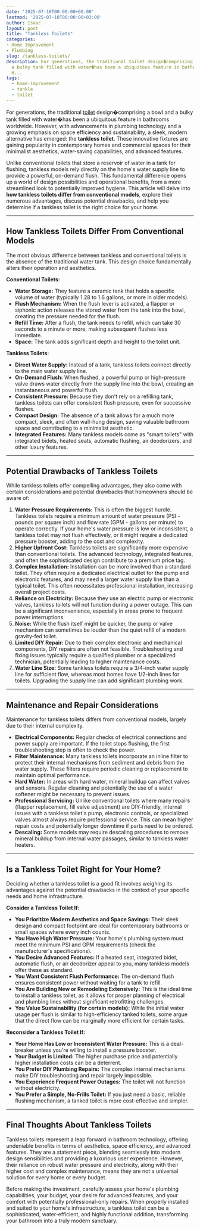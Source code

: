 ```yaml
---
date: '2025-07-10T00:00:00+00:00'
lastmod: '2025-07-10T00:00:00+03:00'
author: Isaac
layout: post
title: "Tankless Toilets"
categories:
- Home Improvement
- Plumbing
slug: /tankless-toilets/
description: For generations, the traditional toilet design�comprising a bowl and
  a bulky tank filled with water�has been a ubiquitous feature in bathrooms worldwide.
  H...
tags: 
  - home-improvement
  - tankle
  - toilet
---
```

For generations, the traditional [toilet](/posts/high-end-toilet-brands/) design�comprising a bowl and a bulky tank filled with water�has been a ubiquitous feature in bathrooms worldwide. However, with advancements in plumbing technology and a growing emphasis on space efficiency and sustainability, a sleek, modern alternative has emerged: the **tankless toilet**. These innovative fixtures are gaining popularity in contemporary homes and commercial spaces for their minimalist aesthetics, water-saving capabilities, and advanced features.

Unlike conventional toilets that store a reservoir of water in a tank for flushing, tankless models rely directly on the home's water supply line to provide a powerful, on-demand flush. This fundamental difference opens up a world of design possibilities and operational benefits, from a more streamlined look to potentially improved hygiene. This article will delve into **how tankless toilets differ from conventional models**, explore their numerous advantages, discuss potential drawbacks, and help you determine if a tankless toilet is the right choice for your home.

---

## How Tankless Toilets Differ From Conventional Models

The most obvious difference between tankless and conventional toilets is the absence of the traditional water tank. This design choice fundamentally alters their operation and aesthetics.

**Conventional Toilets:**

* **Water Storage:** They feature a ceramic tank that holds a specific volume of water (typically 1.28 to 1.6 gallons, or more in older models).
* **Flush Mechanism:** When the flush lever is activated, a flapper or siphonic action releases the stored water from the tank into the bowl, creating the pressure needed for the flush.
* **Refill Time:** After a flush, the tank needs to refill, which can take 30 seconds to a minute or more, making subsequent flushes less immediate.
* **Space:** The tank adds significant depth and height to the toilet unit.

**Tankless Toilets:**

* **Direct Water Supply:** Instead of a tank, tankless toilets connect directly to the main water supply line.
* **On-Demand Flush:** When flushed, a powerful pump or high-pressure valve draws water directly from the supply line into the bowl, creating an instantaneous and powerful flush.
* **Consistent Pressure:** Because they don't rely on a refilling tank, tankless toilets can offer consistent flush pressure, even for successive flushes.
* **Compact Design:** The absence of a tank allows for a much more compact, sleek, and often wall-hung design, saving valuable bathroom space and contributing to a minimalist aesthetic.
* **Integrated Features:** Many tankless models come as "smart toilets" with integrated bidets, heated seats, automatic flushing, air deodorizers, and other luxury features.

---

## Potential Drawbacks of Tankless Toilets

While tankless toilets offer compelling advantages, they also come with certain considerations and potential drawbacks that homeowners should be aware of:

1.  **Water Pressure Requirements:** This is often the biggest hurdle. Tankless toilets require a minimum amount of water pressure (PSI - pounds per square inch) and flow rate (GPM - gallons per minute) to operate correctly. If your home's water pressure is low or inconsistent, a tankless toilet may not flush effectively, or it might require a dedicated pressure booster, adding to the cost and complexity.
2.  **Higher Upfront Cost:** Tankless toilets are significantly more expensive than conventional toilets. The advanced technology, integrated features, and often the sophisticated design contribute to a premium price tag.
3.  **Complex Installation:** Installation can be more involved than a standard toilet. They often require a dedicated electrical outlet for the pump and electronic features, and may need a larger water supply line than a typical toilet. This often necessitates professional installation, increasing overall project costs.
4.  **Reliance on Electricity:** Because they use an electric pump or electronic valves, tankless toilets will not function during a power outage. This can be a significant inconvenience, especially in areas prone to frequent power interruptions.
5.  **Noise:** While the flush itself might be quicker, the pump or valve mechanism can sometimes be louder than the quiet refill of a modern gravity-fed toilet.
6.  **Limited DIY Repair:** Due to their complex electronic and mechanical components, DIY repairs are often not feasible. Troubleshooting and fixing issues typically require a qualified plumber or a specialized technician, potentially leading to higher maintenance costs.
7.  **Water Line Size:** Some tankless toilets require a 3/4-inch water supply line for sufficient flow, whereas most homes have 1/2-inch lines for toilets. Upgrading the supply line can add significant plumbing work.

---

## Maintenance and Repair Considerations

Maintenance for tankless toilets differs from conventional models, largely due to their internal complexity.

* **Electrical Components:** Regular checks of electrical connections and power supply are important. If the toilet stops flushing, the first troubleshooting step is often to check the power.
* **Filter Maintenance:** Many tankless toilets incorporate an inline filter to protect their internal mechanisms from sediment and debris from the water supply. These filters require periodic cleaning or replacement to maintain optimal performance.
* **Hard Water:** In areas with hard water, mineral buildup can affect valves and sensors. Regular cleaning and potentially the use of a water softener might be necessary to prevent issues.
* **Professional Servicing:** Unlike conventional toilets where many repairs (flapper replacement, fill valve adjustment) are DIY-friendly, internal issues with a tankless toilet's pump, electronic controls, or specialized valves almost always require professional service. This can mean higher repair costs and potentially longer downtime if parts need to be ordered.
* **Descaling:** Some models may require descaling procedures to remove mineral buildup from internal water passages, similar to tankless water heaters.

---

## Is a Tankless Toilet Right for Your Home?

Deciding whether a tankless toilet is a good fit involves weighing its advantages against the potential drawbacks in the context of your specific needs and home infrastructure.

**Consider a Tankless Toilet If:**

* **You Prioritize Modern Aesthetics and Space Savings:** Their sleek design and compact footprint are ideal for contemporary bathrooms or small spaces where every inch counts.
* **You Have High Water Pressure:** Your home's plumbing system must meet the minimum PSI and GPM requirements (check the manufacturer's specifications).
* **You Desire Advanced Features:** If a heated seat, integrated bidet, automatic flush, or air deodorizer appeal to you, many tankless models offer these as standard.
* **You Want Consistent Flush Performance:** The on-demand flush ensures consistent power without waiting for a tank to refill.
* **You Are Building New or Remodeling Extensively:** This is the ideal time to install a tankless toilet, as it allows for proper planning of electrical and plumbing lines without significant retrofitting challenges.
* **You Value Sustainability (for certain models):** While the initial water usage per flush is similar to high-efficiency tanked toilets, some argue that the direct flow can be marginally more efficient for certain tasks.

**Reconsider a Tankless Toilet If:**

* **Your Home Has Low or Inconsistent Water Pressure:** This is a deal-breaker unless you're willing to install a pressure booster.
* **Your Budget is Limited:** The higher purchase price and potentially higher installation costs can be a deterrent.
* **You Prefer DIY Plumbing Repairs:** The complex internal mechanisms make DIY troubleshooting and repair largely impossible.
* **You Experience Frequent Power Outages:** The toilet will not function without electricity.
* **You Prefer a Simple, No-Frills Toilet:** If you just need a basic, reliable flushing mechanism, a tanked toilet is more cost-effective and simpler.

---

## Final Thoughts About Tankless Toilets

Tankless toilets represent a leap forward in bathroom technology, offering undeniable benefits in terms of aesthetics, space efficiency, and advanced features. They are a statement piece, blending seamlessly into modern design sensibilities and providing a luxurious user experience. However, their reliance on robust water pressure and electricity, along with their higher cost and complex maintenance, means they are not a universal solution for every home or every budget.

Before making the investment, carefully assess your home's plumbing capabilities, your budget, your desire for advanced features, and your comfort with potentially professional-only repairs. When properly installed and suited to your home's infrastructure, a tankless toilet can be a sophisticated, water-efficient, and highly functional addition, transforming your bathroom into a truly modern sanctuary.
